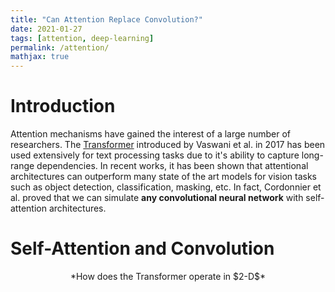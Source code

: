 ```yaml
---
title: "Can Attention Replace Convolution?"
date: 2021-01-27
tags: [attention, deep-learning]
permalink: /attention/
mathjax: true
---
```


# Introduction
Attention mechanisms have gained the interest of a large number of researchers. 
The [Transformer](https://arxiv.org/abs/1706.03762) introduced by Vaswani et al. in 2017 has been used extensively for text processing tasks due to it's ability to capture long-range dependencies. 
In recent works, it has been shown that attentional architectures can outperform many state of the art models for vision tasks such as object detection, classification, masking, etc. In fact, Cordonnier et al. proved that we can simulate **any convolutional neural network** with self-attention architectures. 

# Self-Attention and Convolution
<p align="center">
  *How does the Transformer operate in $2-D$*
 </p>


